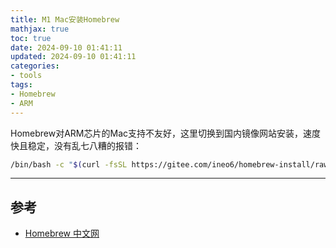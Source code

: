 ```yaml
---
title: M1 Mac安装Homebrew
mathjax: true
toc: true
date: 2024-09-10 01:41:11
updated: 2024-09-10 01:41:11
categories:
- tools
tags:
- Homebrew
- ARM
---
```

Homebrew对ARM芯片的Mac支持不友好，这里切换到国内镜像网站安装，速度快且稳定，没有乱七八糟的报错：

```bash
/bin/bash -c "$(curl -fsSL https://gitee.com/ineo6/homebrew-install/raw/master/install.sh)"
```

___

## 参考
- [Homebrew 中文网](https://brew.idayer.com/)